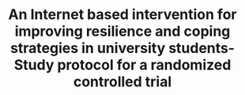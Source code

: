 --- 
abstract: '' 
authors: 
 - R Herrero Camarano
 -  A Mira Pastor
 -  G Cormo
 -  E Etchemendy
 -  R Baños
 -  ...
doi: '10.1016/j.invent.2018.03.005' 
featured: false 
publication: '*Elsevier*, 1' 
publication_short: '' 
publishDate: '2018-01-01' 
title: 'An Internet based intervention for improving resilience and coping strategies in university students- Study protocol for a randomized controlled trial' 
url_code: '' 
url_dataset: '' 
url_pdf: '' 
url_poster: '' 
url_project: '' 
url_slides: '' 
url_source: '' 
url_video: '' 
---